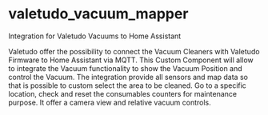 # valetudo_vacuum_mapper
Integration for Valetudo Vacuums to Home Assistant

Valetudo offer the possibility to connect the Vacuum Cleaners with Valetudo Firmware to Home Assistant via MQTT. 
This Custom Component will allow to integrate the Vacuum functionality to show the Vacuum Position and control the Vacuum. 
The integration provide all sensors and map data so that is possible to custom select the area to be cleaned. 
Go to a specific location, check and reset the consumables counters for maintenance purpose. 
It offer a camera view and relative vacuum controls.
